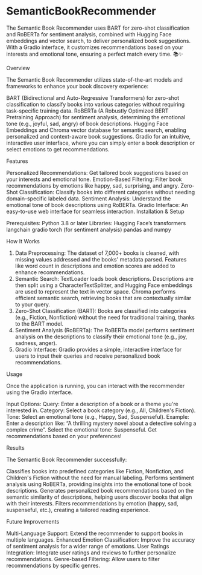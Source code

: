 # SemanticBookRecommender
The Semantic Book Recommender uses BART for zero-shot classification and RoBERTa for sentiment analysis, combined with Hugging Face embeddings and vector search, to deliver personalized book suggestions. With a Gradio interface, it customizes recommendations based on your interests and emotional tone, ensuring a perfect match every time. 📚✨

Overview

The Semantic Book Recommender utilizes state-of-the-art models and frameworks to enhance your book discovery experience:

BART (Bidirectional and Auto-Regressive Transformers) for zero-shot classification to classify books into various categories without requiring task-specific training data.
RoBERTa (A Robustly Optimized BERT Pretraining Approach) for sentiment analysis, determining the emotional tone (e.g., joyful, sad, angry) of book descriptions.
Hugging Face Embeddings and Chroma vector database for semantic search, enabling personalized and context-aware book suggestions.
Gradio for an intuitive, interactive user interface, where you can simply enter a book description or select emotions to get recommendations.

Features

Personalized Recommendations: Get tailored book suggestions based on your interests and emotional tone.
Emotion-Based Filtering: Filter book recommendations by emotions like happy, sad, surprising, and angry.
Zero-Shot Classification: Classify books into different categories without needing domain-specific labeled data.
Sentiment Analysis: Understand the emotional tone of book descriptions using RoBERTa.
Gradio Interface: An easy-to-use web interface for seamless interaction.
Installation & Setup

Prerequisites:
Python 3.8 or later
Libraries:
Hugging Face’s transformers
langchain
gradio
torch (for sentiment analysis)
pandas and numpy

How It Works

1. Data Preprocessing:
The dataset of 7,000+ books is cleaned, with missing values addressed and the books' metadata parsed.
Features like word count in descriptions and emotion scores are added to enhance recommendations.
2. Semantic Search:
TextLoader loads book descriptions.
Descriptions are then split using a CharacterTextSplitter, and Hugging Face embeddings are used to represent the text in vector space.
Chroma performs efficient semantic search, retrieving books that are contextually similar to your query.
3. Zero-Shot Classification (BART):
Books are classified into categories (e.g., Fiction, Nonfiction) without the need for traditional training, thanks to the BART model.
4. Sentiment Analysis (RoBERTa):
The RoBERTa model performs sentiment analysis on the descriptions to classify their emotional tone (e.g., joy, sadness, anger).
5. Gradio Interface:
Gradio provides a simple, interactive interface for users to input their queries and receive personalized book recommendations.

Usage

Once the application is running, you can interact with the recommender using the Gradio interface.

Input Options:
Query: Enter a description of a book or a theme you're interested in.
Category: Select a book category (e.g., All, Children's Fiction).
Tone: Select an emotional tone (e.g., Happy, Sad, Suspenseful).
Example:
Enter a description like: “A thrilling mystery novel about a detective solving a complex crime”.
Select the emotional tone: Suspenseful.
Get recommendations based on your preferences!

Results

The Semantic Book Recommender successfully:

Classifies books into predefined categories like Fiction, Nonfiction, and Children's Fiction without the need for manual labeling.
Performs sentiment analysis using RoBERTa, providing insights into the emotional tone of book descriptions.
Generates personalized book recommendations based on the semantic similarity of descriptions, helping users discover books that align with their interests.
Filters recommendations by emotion (happy, sad, suspenseful, etc.), creating a tailored reading experience.

Future Improvements

Multi-Language Support: Extend the recommender to support books in multiple languages.
Enhanced Emotion Classification: Improve the accuracy of sentiment analysis for a wider range of emotions.
User Ratings Integration: Integrate user ratings and reviews to further personalize recommendations.
Genre-based Filtering: Allow users to filter recommendations by specific genres.
